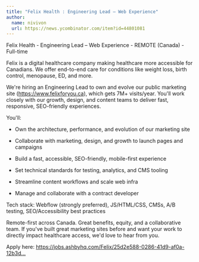 ```yaml
---
title: "Felix Health : Engineering Lead – Web Experience"
author:
  name: nivivon
  url: https://news.ycombinator.com/item?id=44801081
---
```

Felix Health - Engineering Lead – Web Experience - REMOTE (Canada) - Full-time

Felix is a digital healthcare company making healthcare more accessible for Canadians. We offer end-to-end care for conditions like weight loss, birth control, menopause, ED, and more.

We&#x27;re hiring an Engineering Lead to own and evolve our public marketing site (<a href="https:&#x2F;&#x2F;www.felixforyou.ca" rel="nofollow">https:&#x2F;&#x2F;www.felixforyou.ca</a>), which gets 7M+ visits&#x2F;year. You&#x27;ll work closely with our growth, design, and content teams to deliver fast, responsive, SEO-friendly experiences.

You&#x27;ll:

- Own the architecture, performance, and evolution of our marketing site

- Collaborate with marketing, design, and growth to launch pages and campaigns

- Build a fast, accessible, SEO-friendly, mobile-first experience

- Set technical standards for testing, analytics, and CMS tooling

- Streamline content workflows and scale web infra

- Manage and collaborate with a contract developer

Tech stack: Webflow (strongly preferred), JS&#x2F;HTML&#x2F;CSS, CMSs, A&#x2F;B testing, SEO&#x2F;Accessibility best practices

Remote-first across Canada. Great benefits, equity, and a collaborative team. If you&#x27;ve built great marketing sites before and want your work to directly impact healthcare access, we&#x27;d love to hear from you.

Apply here: <a href="https:&#x2F;&#x2F;jobs.ashbyhq.com&#x2F;Felix&#x2F;25d2e588-0286-41d9-af0a-12b3d3e8581b" rel="nofollow">https:&#x2F;&#x2F;jobs.ashbyhq.com&#x2F;Felix&#x2F;25d2e588-0286-41d9-af0a-12b3d...</a>
<JobApplication />
